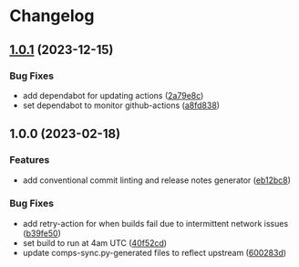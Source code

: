 # Changelog

## [1.0.1](https://github.com/ublue-os/lxqt/compare/v1.0.0...v1.0.1) (2023-12-15)


### Bug Fixes

* add dependabot for updating actions ([2a79e8c](https://github.com/ublue-os/lxqt/commit/2a79e8cd3e703f1a6ccac29d526380d655075b01))
* set dependabot to monitor github-actions ([a8fd838](https://github.com/ublue-os/lxqt/commit/a8fd8389f3df665d17c7e7ab1b031242c6f8ca36))

## 1.0.0 (2023-02-18)


### Features

* add conventional commit linting and release notes generator ([eb12bc8](https://github.com/ublue-os/lxqt/commit/eb12bc819e282e38f606f2ff0c4bd6a5f70efe16))


### Bug Fixes

* add retry-action for when builds fail due to intermittent network issues ([b39fe50](https://github.com/ublue-os/lxqt/commit/b39fe50aad79400fdf016d3f09721a21e425eb06))
* set build to run at 4am UTC ([40f52cd](https://github.com/ublue-os/lxqt/commit/40f52cd8c4ec7207ddeb2ed99837c6838909a26f))
* update comps-sync.py-generated files to reflect upstream ([600283d](https://github.com/ublue-os/lxqt/commit/600283d96d08270678e6cb07ac8871c14b3fd2af))
